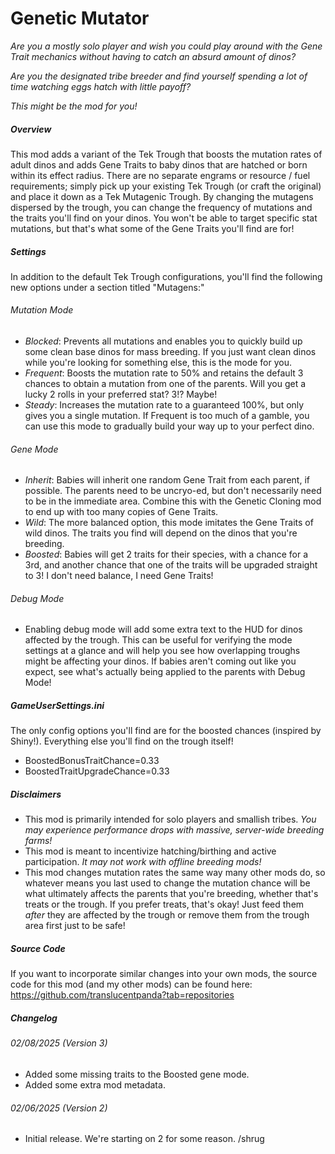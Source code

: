 # Genetic Mutator

*Are you a mostly solo player and wish you could play around with the Gene Trait mechanics without having to catch an absurd amount of dinos?*

*Are you the designated tribe breeder and find yourself spending a lot of time watching eggs hatch with little payoff?*

*This might be the mod for you!*

##### Overview
This mod adds a variant of the Tek Trough that boosts the mutation rates of adult dinos and adds Gene Traits to baby dinos that are hatched or born within its effect radius.  There are no separate engrams or resource / fuel requirements; simply pick up your existing Tek Trough (or craft the original) and place it down as a Tek Mutagenic Trough. By changing the mutagens dispersed by the trough, you can change the frequency of mutations and the traits you'll find on your dinos. You won't be able to target specific stat mutations, but that's what some of the Gene Traits you'll find are for!

##### Settings
In addition to the default Tek Trough configurations, you'll find the following new options under a section titled "Mutagens:"

###### Mutation Mode
- *Blocked*: Prevents all mutations and enables you to quickly build up some clean base dinos for mass breeding. If you just want clean dinos while you're looking for something else, this is the mode for you.
- *Frequent*: Boosts the mutation rate to 50% and retains the default 3 chances to obtain a mutation from one of the parents. Will you get a lucky 2 rolls in your preferred stat? 3!? Maybe!
- *Steady*: Increases the mutation rate to a guaranteed 100%, but only gives you a single mutation. If Frequent is too much of a gamble, you can use this mode to gradually build your way up to your perfect dino. 

###### Gene Mode
- *Inherit*: Babies will inherit one random Gene Trait from each parent, if possible. The parents need to be uncryo-ed, but don't necessarily need to be in the immediate area. Combine this with the Genetic Cloning mod to end up with too many copies of Gene Traits.
- *Wild*: The more balanced option, this mode imitates the Gene Traits of wild dinos. The traits you find will depend on the dinos that you're breeding.
- *Boosted*: Babies will get 2 traits for their species, with a chance for a 3rd, and another chance that one of the traits will be upgraded straight to 3! I don't need balance, I need Gene Traits!

###### Debug Mode
- Enabling debug mode will add some extra text to the HUD for dinos affected by the trough. This can be useful for verifying the mode settings at a glance and will help you see how overlapping troughs might be affecting your dinos. If babies aren't coming out like you expect, see what's actually being applied to the parents with Debug Mode!

##### GameUserSettings.ini
The only config options you'll find are for the boosted chances (inspired by Shiny!). Everything else you'll find on the trough itself!

- BoostedBonusTraitChance=0.33
- BoostedTraitUpgradeChance=0.33

##### Disclaimers
- This mod is primarily intended for solo players and smallish tribes. *You may experience performance drops with massive, server-wide breeding farms!*
- This mod is meant to incentivize hatching/birthing and active participation. *It may not work with offline breeding mods!*
- This mod changes mutation rates the same way many other mods do, so whatever means you last used to change the mutation chance will be what ultimately affects the parents that you're breeding, whether that's treats or the trough. If you prefer treats, that's okay! Just feed them *after* they are affected by the trough or remove them from the trough area first just to be safe!

##### Source Code
If you want to incorporate similar changes into your own mods, the source code for this mod (and my other mods) can be found here: https://github.com/translucentpanda?tab=repositories

##### Changelog

###### 02/08/2025 (Version 3)
- Added some missing traits to the Boosted gene mode.
- Added some extra mod metadata.

###### 02/06/2025 (Version 2)
- Initial release. We're starting on 2 for some reason. /shrug